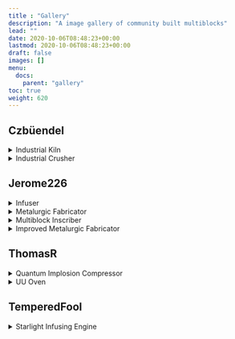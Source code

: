 ```yaml
---
title : "Gallery"
description: "A image gallery of community built multiblocks"
lead: ""
date: 2020-10-06T08:48:23+00:00
lastmod: 2020-10-06T08:48:23+00:00
draft: false
images: []
menu:
  docs:
    parent: "gallery"
toc: true
weight: 620
---
```

## Czbüendel
<details>
<summary>Industrial Kiln</summary>
<br>

Industrial Kiln made by Czbüendel
![Industrial Kiln made by Czbüendel](/images/czbüendel-industrialkiln.png "Czbüendel - Industrial Kiln")

Structure File
<details>
<summary>Datapack</summary>
<br>

```json

```
</details>

<details>
<summary>KubeJS</summary>
<br>

```json

```
</details>
</details>
<details>
<summary>Industrial Crusher</summary>
<br>

Industrial Crusher made by Czbüendel
![Industrial Crusher made by Czbüendel](/images/czbüendel-industrialcrusher1.png "Czbüendel - Industrial Crusher")

![Industrial Crusher made by Czbüendel](/images/czbüendel-industrialcrusher2.png "Czbüendel - Industrial Crusher")

![Industrial Crusher made by Czbüendel](/images/czbüendel-industrialcrusher3.png "Czbüendel - Industrial Crusher")

![Industrial Crusher made by Czbüendel](/images/czbüendel-industrialcrusher4.png "Czbüendel - Industrial Crusher")

Structure File
<details>
<summary>Datapack</summary>
<br>

```json

```
</details>

<details>
<summary>KubeJS</summary>
<br>

```json

```
</details>
</details>

## Jerome226
<details>
<summary>Infuser</summary>
<br>

Infuser made by Jerome226
![Infuser made by Jerome226](/images/jerome226-infuser.png "Jerome226 - Infuser")

Structure File
<details>
<summary>Datapack</summary>
<br>

```json

```
</details>
<details>
<summary>KubeJS</summary>
<br>

```json

```
</details>
</details>
<details>
<summary>Metalurgic Fabricator</summary>
<br>

Metalurgic Fabricator made by Jerome226
![Metalurgic Fabricator made by Jerome226](/images/jerome226-metallurgicfabricator.png "Jerome226 - Metalurgic Fabricator")

Structure File
<details>
<summary>Datapack</summary>
<br>

```json

```
</details>
<details>
<summary>KubeJS</summary>
<br>

```json

```
</details>
</details>
<details>
<summary>Multiblock Inscriber</summary>
<br>

Multiblock Inscriber made by Jerome226
![Multiblock Inscriber made by Jerome226](/images/jerome226-multiblockinscriber.png "Jerome226 - Multiblock Inscriber")

Structure File
<details>
<summary>Datapack</summary>
<br>

```json

```
</details>
<details>
<summary>KubeJS</summary>
<br>

```json

```
</details>
</details>
<details>
<summary>Improved Metalurgic Fabricator</summary>
<br>

Improved Metalurgic Fabricator made by Jerome226
![Improved Metalurgic Fabricator made by Jerome226](/images/jerome226-improvedmetallurgicfabricator.png "Jerome226 - Improved Metalurgic Fabricator")

Structure File
<details>
<summary>Datapack</summary>
<br>

```json

```
</details>
<details>
<summary>KubeJS</summary>
<br>

```json

```
</details>
</details>

## ThomasR
<details>
<summary>Quantum Implosion Compressor</summary>
<br>

Quantum Implosion Compressor made by ThomasR
![Quantum Implosion Compressor made by ThomasR](/images/thomasr-quantumimplosioncompressor.png "ThomasR - Quantum Implosion Compressor")

Structure File
<details>
<summary>Datapack</summary>
<br>

```json

```
</details>
<details>
<summary>KubeJS</summary>
<br>

```json

```
</details>
</details>
<details>
<summary>UU Oven</summary>
<br>

UU Oven made by ThomasR
![UU Oven made by ThomasR](/images/thomasr-uuoven.png "ThomasR UU Oven")

Structure File
<details>
<summary>Datapack</summary>
<br>

```json

```
</details>
<details>
<summary>KubeJS</summary>
<br>

```json

```
</details>
</details>

## TemperedFool
<details>
<summary>Starlight Infusing Engine</summary>
<br>

Starlight Infusing Engine made by TemperedFool
![Starlight Infusing Engine made by TemperedFool](/images/temperedfool-starlightinfusingengine1.png "TemperedFool Starlight Infusing Engine")

![Starlight Infusing Engine made by TemperedFool](/images/temperedfool-starlightinfusingengine2.png "TemperedFool Starlight Infusing Engine")

Structure File
<details>
<summary>Datapack</summary>
<br>

```json
{
	"type": "masterfulmachinery:machine_structure",
	"controllerId": "astral",
	"id": "starlight_infusing_engine",
	"layout": [
		[
			"   J   ",
			" AAAAA ",
			" A   A ",
			"IA   AO",
			" A   A ",
			" AAAAA ",
			"   C   "
		],
		[
			"  BBB  ",
			" E   E ",
			"B BBB B",
			"B BDB B",
			"B BBB B",
			" E   E ",
			"  BBB  "
		],
		[
			"       ",
			" F   F ",
			"       ",
			"   G   ",
			"       ",
			" F   F ",
			"       "
		],
		[
			"       ",
			" E   E ",
			"       ",
			"       ",
			"       ",
			" E   E ",
			"       "
		]
	],
	"legend": {
		"A": {
			"block": "astralsorcery:marble_raw"
		},
		"B": {
			"block": "astralsorcery:marble_runed"
		},
		"G": {
			"block": "astralsorcery:infuser"
		},
		"D": {
			"block": "minecraft:lapis_block"
		},
		"E": {
			"block": "astralsorcery:marble_chiseled"
		},
		"F": {
			"block": "astralsorcery:marble_pillar"
		},
		"I": {
			"block": "masterfulmachinery:astral_infusion_port_items_input"
		},
		"O": {
			"block": "masterfulmachinery:astral_infusion_port_items_output"
		},
		"J": {
			"block": "masterfulmachinery:astral_starlight_port_fluids_input"
		}
	}
}
```
</details>
<details>
<summary>KubeJS</summary>
<br>

```json
event.custom({
        "type": "masterfulmachinery:machine_structure",
        "controllerId": "astral",
        "id": "starlight_infusing_engine",
        "layout": [
            [
                "   J   ",
                " AAAAA ",
                " A   A ",
                "IA   AO",
                " A   A ",
                " AAAAA ",
                "   C   "
            ],
            [
                "  BBB  ",
                " E   E ",
                "B BBB B",
                "B BDB B",
                "B BBB B",
                " E   E ",
                "  BBB  "
            ],
            [
                "       ",
                " F   F ",
                "       ",
                "   G   ",
                "       ",
                " F   F ",
                "       "
            ],
            [
                "       ",
                " E   E ",
                "       ",
                "       ",
                "       ",
                " E   E ",
                "       "
            ]
        ],
      "legend": {
        "A": {
            "block": "astralsorcery:marble_raw"
        },
       "B": {
            "block": "astralsorcery:marble_runed"
        },
        "G": {
            "block": "astralsorcery:infuser"
        },
        "D": {
            "block": "minecraft:lapis_block"
        },
        "E": {
            "block": "astralsorcery:marble_chiseled"
        },
        "F": {
            "block": "astralsorcery:marble_pillar"
        },
        "I": {
            "block": "masterfulmachinery:astral_infusion_port_items_input"
        },
        "O": {
            "block": "masterfulmachinery:astral_infusion_port_items_output"
        },
        "J": {
            "block": "masterfulmachinery:astral_starlight_port_fluids_input"
        }
      }
    })
```
</details>
</details>